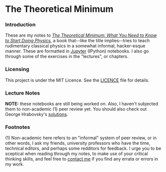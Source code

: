 # The Theoretical Minimum

### Introduction

These are my notes to [_The Theoretical Minimum: What You Need to Know to Start Doing Physics_](https://www.amazon.com/gp/product/046502811X), a book that--like the title implies--tries to teach rudimentary classical physics in a somewhat informal, hacker-esque manner. These are formatted in [Jupyter](https://jupyter.org/) (IPython) notebooks. I also go through some of the exercises in the "lectures", or chapters. 

### Licensing
This project is under the MIT Licence. See the [LICENCE](LICENCE.md) file for details.

### Lecture Notes
**NOTE:** these notebooks are still being worked on. Also, I haven't subjected them to non-academic (1) peer review yet. You should also check out George Hrabovsky's [solutions](http://www.madscitech.org/tm/slns/).

### Footnotes
(1) Non-academic here refers to an "informal" system of peer review, or in other words, I ask my friends, university professors who have the time, technical editors, and perhaps some redditors for feedback. I urge you to be sceptical when reading through my notes, to make use of your critical thinking skills, and feel free to  [contact me](https://hackermaneia.keybase.pub/contact.html) if you find any errata or errors in my work.
